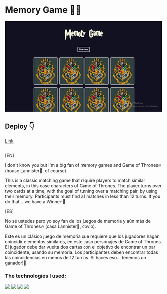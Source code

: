 

# Memory Game 🤔🧠
<div id="header" align="center">
<img src="./screen memory game.png" width="560" height="290"  />
</div>

## Deploy 👇

[Link](http://memory-game-dusky-gamma.vercel.app/)


##
<p>[EN]</p>
<p>I don't know you but I'm a big fan of memory games and Game of Thrones🔥 (house Lannister🦁, of course). </p>

This is a classic matching game that require players to match similar elements, in this case characters of Game of Thrones. The player turns over two cards at a time, with the goal of turning over a matching pair, by using their memory. Participants must find all matches in less than 12 turns. If you do that... we have a Winner!🙌
<p>[ES]</p>
<p>No sé ustedes pero yo soy fan de los juegos de memoria y aún más de Game of Thrones🔥 (casa Lannister🦁, obvio). </p>

Este es un clásico juego de memoria que requiere que los jugadores hagan coincidir elementos similares, en este caso personajes de Game of Thrones. El jugador debe dar vuelta dos cartas con el objetivo de encontrar un par coincidente, usando su memoria. Los participantes deben encontrar todas las coincidencias en menos de 12 turnos. Si haces eso... tenemos un ganador!🙌


<h3>The technologies I used: </h3>
<div align="row">
  <img src="https://img.shields.io/badge/JavaScript-323330?style=for-the-badge&logo=javascript&logoColor=F7DF1E" />
  <img src="https://img.shields.io/badge/React-20232A?style=for-the-badge&logo=react&logoColor=61DAFB" />
  <img src="https://img.shields.io/badge/HTML5-E34F26?style=for-the-badge&logo=html5&logoColor=white" />
  <img src="https://img.shields.io/badge/CSS3-1572B6?style=for-the-badge&logo=css3&logoColor=white" />
</div>
